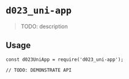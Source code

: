 # `d023_uni-app`

> TODO: description

## Usage

```
const d023UniApp = require('d023_uni-app');

// TODO: DEMONSTRATE API
```
